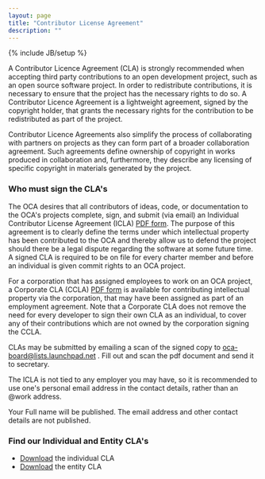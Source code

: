 ```yaml
---
layout: page
title: "Contributor License Agreement"
description: ""
---
```

{% include JB/setup %}


A Contributor Licence Agreement (CLA) is strongly recommended when accepting third party contributions to an open development project, such as an open source software project. In order to redistribute contributions, it is necessary to ensure that the project has the necessary rights to do so. A Contributor Licence Agreement is a lightweight agreement, signed by the copyright holder, that grants the necessary rights for the contribution to be redistributed as part of the project.

Contributor Licence Agreements also simplify the process of collaborating with partners on projects as they can form part of a broader collaboration agreement. Such agreements define ownership of copyright in works produced in collaboration and, furthermore, they describe any licensing of specific copyright in materials generated by the project.

### Who must sign the CLA's

The OCA desires that all contributors of ideas, code, or documentation to the OCA's projects complete, sign, and submit (via email) an Individual Contributor License Agreement (ICLA) [PDF form](OpenERP_Community_Association-Individual.pdf). The purpose of this agreement is to clearly define the terms under which intellectual property has been contributed to the OCA and thereby allow us to defend the project should there be a legal dispute regarding the software at some future time. A signed CLA is required to be on file for every charter member and before an individual is given commit rights to an OCA project.

For a corporation that has assigned employees to work on an OCA project, a Corporate CLA (CCLA) [PDF form](OpenERP_Community_Association-Entity.pdf) is available for contributing intellectual property via the corporation, that may have been assigned as part of an employment agreement. Note that a Corporate CLA does not remove the need for every developer to sign their own CLA as an individual, to cover any of their contributions which are not owned by the corporation signing the CCLA.

CLAs may be submitted by emailing a scan of the signed copy to oca-board@lists.launchpad.net . Fill out and scan the pdf document and send it to secretary.

The ICLA is not tied to any employer you may have, so it is recommended to use one's personal email address in the contact details, rather than an @work address.

Your Full name will be published. The email address and other contact details are not published.

### Find our Individual and Entity CLA's

+ [Download](OpenERP_Community_Association-Individual.pdf) the individual CLA
+ [Download](OpenERP_Community_Association-Entity.pdf) the entity CLA